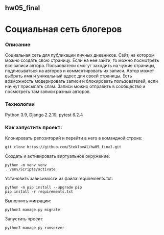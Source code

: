 ## hw05_final



# Социальная сеть блогеров

### Описание

Социальная сеть для публикации личных дневников. Сайт, на котором можно создать свою страницу. Если на нее зайти, то можно посмотреть все записи автора. Пользователи смогут заходить на чужие страницы, подписываться на авторов и комментировать их записи. Автор может выбрать имя и уникальный адрес для своей страницы. Есть возможность модерировать записи и блокировать пользователей, если начнут присылать спам. Записи можно отправить в сообщество и посмотреть там записи разных авторов.

### Технологии

Python 3.9, Django 2.2.19, pytest 6.2.4

### Как запустить проект:

Клонировать репозиторий и перейти в него в командной строке:

`git clone https://github.com/SteklovAl/hw05_final.git`

Cоздать и активировать виртуальное окружение:

```
python -m venv venv
. venv/Scripts/activate
```

Установить зависимости из файла requirements.txt:
```
python -m pip install --upgrade pip
pip install -r requirements.txt
```

Выполнить миграции:

`python3 manage.py migrate`

Запустить проект:

`python3 manage.py runserver`
